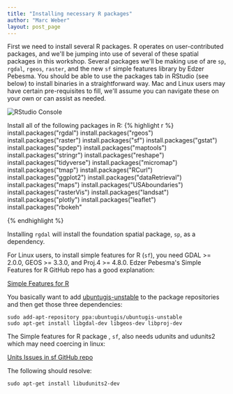 ```yaml
---
title: "Installing necessary R packages"
author: "Marc Weber"
layout: post_page
---
```

  
First we need to install several R packages.  R operates on user-contributed packages, and we'll be jumping into use of several of these spatial packages in this workshop.  Several packages we'll be making use of are `sp`, `rgdal`, `rgeos`, `raster`, and the new `sf` simple features library by Edzer Pebesma.  You should be able to use the packages tab in RStudio (see below) to install binaries in a straightforward way.  Mac and Linux users may have certain pre-requisites to fill, we'll assume you can navigate these on your own or can assist as needed.

![RStudio Console](/AWRA_GIS_R_Workshop/figure/packages.png)

Install all of the following packages in R:
{% highlight r %}
install.packages("rgdal")
install.packages("rgeos")
install.packages("raster")
install.packages("sf")
install.packages("gstat")
install.packages("spdep")
install.packages("maptools")
install.packages("stringr")
install.packages("reshape")
install.packages("tidyverse")
install.packages("micromap")
install.packages("tmap")
install.packages("RCurl")
install.packages("ggplot2")
install.packages("dataRetrieval")
install.packages("maps")
install.packages("USAboundaries")
install.packages("rasterVis")
install.packages("landsat")
install.packages("plotly")
install.packages("leaflet")
install.packages("rbokeh"



{% endhighlight %}

Installing `rgdal` will install the foundation spatial package, `sp`, as a dependency.  

For Linux users, to install simple features for R (`sf`), you need GDAL >= 2.0.0, GEOS >= 3.3.0, and Proj.4 >=  4.8.0.  Edzer Pebesma's Simple Features for R GitHub repo has a good explanation:

[Simple Features for R](https://github.com/edzer/sfr)

You basically want to add [ubuntugis-unstable](http://ppa.launchpad.net/ubuntugis/ubuntugis-unstable/ubuntu/) to the package repositories and then get those three dependencies:

```
sudo add-apt-repository ppa:ubuntugis/ubuntugis-unstable
sudo apt-get install libgdal-dev libgeos-dev libproj-dev
```

The Simple features for R package , `sf`, also needs udunits and udunits2 which may need coercing in linux:

[Units Issues in sf GitHub repo](https://github.com/edzer/units/issues/1)

The following should resolve:

```
sudo apt-get install libudunits2-dev
```


